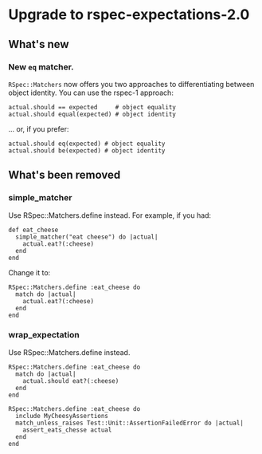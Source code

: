 # Upgrade to rspec-expectations-2.0

## What's new

### New `eq` matcher.

`RSpec::Matchers` now offers you two approaches to differentiating between
object identity. You can use the rspec-1 approach:

    actual.should == expected     # object equality
    actual.should equal(expected) # object identity

... or, if you prefer:

    actual.should eq(expected) # object equality
    actual.should be(expected) # object identity

## What's been removed

### simple_matcher

Use RSpec::Matchers.define instead. For example, if you had:

    def eat_cheese
      simple_matcher("eat cheese") do |actual|
        actual.eat?(:cheese)
      end
    end

Change it to:

    RSpec::Matchers.define :eat_cheese do
      match do |actual|
        actual.eat?(:cheese)
      end
    end

### wrap_expectation

Use RSpec::Matchers.define instead.

    RSpec::Matchers.define :eat_cheese do
      match do |actual|
        actual.should eat?(:cheese)
      end
    end

    RSpec::Matchers.define :eat_cheese do
      include MyCheesyAssertions
      match_unless_raises Test::Unit::AssertionFailedError do |actual|
        assert_eats_chesse actual
      end
    end
